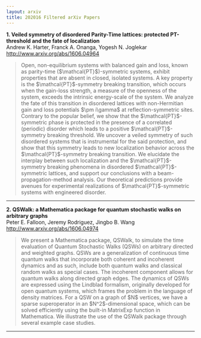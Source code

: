 ```yaml
---
layout: arxiv
title: 202016 Filtered arXiv Papers
---
```


**1.    Veiled symmetry of disordered Parity-Time lattices: protected PT-threshold and the fate of localization**  
Andrew K. Harter, Franck A. Onanga, Yogesh N. Joglekar  
http://www.arxiv.org/abs/1606.04964  
<blockquote>
<p>
Open, non-equilibrium systems with balanced gain and loss, known as parity-time ($\mathcal{PT}$)-symmetric systems, exhibit properties that are absent in closed, isolated systems. A key property is the $\mathcal{PT}$-symmetry breaking transition, which occurs when the gain-loss strength, a measure of the openness of the system, exceeds the intrinsic energy-scale of the system. We analyze the fate of this transition in disordered lattices with non-Hermitian gain and loss potentials $\pm i\gamma$ at reflection-symmetric sites. Contrary to the popular belief, we show that the $\mathcal{PT}$-symmetric phase is protected in the presence of a correlated (periodic) disorder which leads to a positive $\mathcal{PT}$-symmetry breaking threshold. We uncover a veiled symmetry of such disordered systems that is instrumental for the said protection, and show that this symmetry leads to new localization behavior across the $\mathcal{PT}$-symmetry breaking transition. We elucidate the interplay between such localization and the $\mathcal{PT}$-symmetry breaking phenomena in disordered $\mathcal{PT}$-symmetric lattices, and support our conclusions with a beam-propagation-method analysis. Our theoretical predictions provide avenues for experimental realizations of $\mathcal{PT}$-symmetric systems with engineered disorder.
</p>
</blockquote>

------

**2.    QSWalk: a Mathematica package for quantum stochastic walks on arbitrary graphs**  
Peter E. Falloon, Jeremy Rodriguez, Jingbo B. Wang  
http://www.arxiv.org/abs/1606.04974  
<blockquote>
<p>
We present a Mathematica package, QSWalk, to simulate the time evaluation of Quantum Stochastic Walks (QSWs) on arbitrary directed and weighted graphs. QSWs are a generalization of continuous time quantum walks that incorporate both coherent and incoherent dynamics and as such, include both quantum walks and classical random walks as special cases. The incoherent component allows for quantum walks along directed graph edges. The dynamics of QSWs are expressed using the Lindblad formalism, originally developed for open quantum systems, which frames the problem in the language of density matrices. For a QSW on a graph of $N$ vertices, we have a sparse superoperator in an $N^2$-dimensional space, which can be solved efficiently using the built-in MatrixExp function in Mathematica. We illustrate the use of the QSWalk package through several example case studies.
</p>
</blockquote>

------

